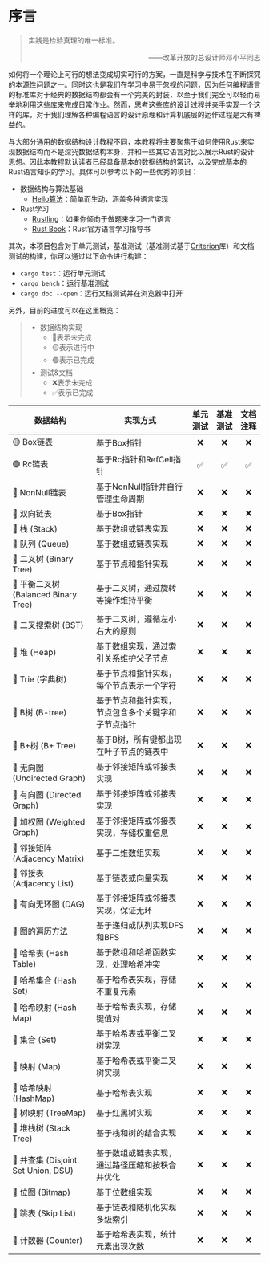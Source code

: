 # 序言  

> 实践是检验真理的唯一标准。
> <p align=right>——改革开放的总设计师邓小平同志</p>

如何将一个理论上可行的想法变成切实可行的方案，一直是科学与技术在不断探究的本源性问题之一。同时这也是我们在学习中易于忽视的问题，因为任何编程语言的标准库对于经典的数据结构都会有一个完美的封装，以至于我们完全可以轻而易举地利用这些库来完成日常作业。然而，思考这些库的设计过程并亲手实现一个这样的库，对于我们理解各种编程语言的设计原理和计算机底层的运作过程是大有裨益的。   

与大部分通用的数据结构设计教程不同，本教程将主要聚焦于如何使用Rust来实现数据结构而不是深究数据结构本身，并和一些其它语言对比以展示Rust的设计思想。因此本教程默认读者已经具备基本的数据结构的常识，以及完成基本的Rust语言知识的学习。具体可以参考以下的一些优秀的项目：  

- 数据结构与算法基础  
  - [Hello算法](https://www.hello-algo.com/)：简单而生动，涵盖多种语言实现
- Rust学习  
  - [Rustling](https://rustlings.cool/)：如果你倾向于做题来学习一门语言 
  - [Rust Book](https://doc.rust-lang.org/book/)：Rust官方语言学习指导书  

其次，本项目包含对于单元测试，基准测试（基准测试基于[Criterion](https://bheisler.github.io/criterion.rs/book/index.html)库）和文档测试的构建，你可以通过以下命令进行构建：

- `cargo test`：运行单元测试
- `cargo bench`：运行基准测试
- `cargo doc --open`：运行文档测试并在浏览器中打开

另外，目前的进度可以在这里概览： 

> - 数据结构实现
>   - 🔴表示未完成
>   - 🟡表示进行中
>   - 🟢表示已完成
> - 测试&文档
>   - ❌表示未完成
>   - ✅表示已完成


| 数据结构 | 实现方式 | 单元测试 | 基准测试 | 文档注释 |
| --- | --- | :---: | :---: | :---: |
| 🟡 Box链表 | 基于Box指针 | ❌ | ❌ | ❌ |
| 🟢 Rc链表 | 基于Rc指针和RefCell指针 | ✅ | ✅ | ✅ |
| 🔴 NonNull链表 | 基于NonNull指针并自行管理生命周期 | ❌ | ❌ | ❌ |
| 🔴 双向链表 | 基于Box指针 | ❌ | ❌ | ❌ |
| 🔴 栈 (Stack) | 基于数组或链表实现 | ❌ | ❌ | ❌ |
| 🔴 队列 (Queue) | 基于数组或链表实现 | ❌ | ❌ | ❌ |
| 🔴 二叉树 (Binary Tree) | 基于节点和指针实现 | ❌ | ❌ | ❌ |
| 🔴 平衡二叉树 (Balanced Binary Tree) | 基于二叉树，通过旋转等操作维持平衡 | ❌ | ❌ | ❌ |
| 🔴 二叉搜索树 (BST) | 基于二叉树，遵循左小右大的原则 | ❌ | ❌ | ❌ |
| 🔴 堆 (Heap) | 基于数组实现，通过索引关系维护父子节点 | ❌ | ❌ | ❌ |
| 🔴 Trie (字典树) | 基于节点和指针实现，每个节点表示一个字符 | ❌ | ❌ | ❌ |
| 🔴 B树 (B-tree) | 基于节点和指针实现，节点包含多个关键字和子节点指针 | ❌ | ❌ | ❌ |
| 🔴 B+树 (B+ Tree) | 基于B树，所有键都出现在叶子节点的链表中 | ❌ | ❌ | ❌ |
| 🔴 无向图 (Undirected Graph) | 基于邻接矩阵或邻接表实现 | ❌ | ❌ | ❌ |
| 🔴 有向图 (Directed Graph) | 基于邻接矩阵或邻接表实现 | ❌ | ❌ | ❌ |
| 🔴 加权图 (Weighted Graph) | 基于邻接矩阵或邻接表实现，存储权重信息 | ❌ | ❌ | ❌ |
| 🔴 邻接矩阵 (Adjacency Matrix) | 基于二维数组实现 | ❌ | ❌ | ❌ |
| 🔴 邻接表 (Adjacency List) | 基于链表或向量实现 | ❌ | ❌ | ❌ |
| 🔴 有向无环图 (DAG) | 基于邻接矩阵或邻接表实现，保证无环 | ❌ | ❌ | ❌ |
| 🔴 图的遍历方法 | 基于递归或队列实现DFS和BFS | ❌ | ❌ | ❌ |
| 🔴 哈希表 (Hash Table) | 基于数组和哈希函数实现，处理哈希冲突 | ❌ | ❌ | ❌ |
| 🔴 哈希集合 (Hash Set) | 基于哈希表实现，存储不重复元素 | ❌ | ❌ | ❌ |
| 🔴 哈希映射 (Hash Map) | 基于哈希表实现，存储键值对 | ❌ | ❌ | ❌ |
| 🔴 集合 (Set) | 基于哈希表或平衡二叉树实现 | ❌ | ❌ | ❌ |
| 🔴 映射 (Map) | 基于哈希表或平衡二叉树实现 | ❌ | ❌ | ❌ |
| 🔴 哈希映射 (HashMap) | 基于哈希表实现 | ❌ | ❌ | ❌ |
| 🔴 树映射 (TreeMap) | 基于红黑树实现 | ❌ | ❌ | ❌ |
| 🔴 堆栈树 (Stack Tree) | 基于栈和树的结合实现 | ❌ | ❌ | ❌ |
| 🔴 并查集 (Disjoint Set Union, DSU) | 基于数组或链表实现，通过路径压缩和按秩合并优化 | ❌ | ❌ | ❌ |
| 🔴 位图 (Bitmap) | 基于位数组实现 | ❌ | ❌ | ❌ |
| 🔴 跳表 (Skip List) | 基于链表和随机化实现多级索引 | ❌ | ❌ | ❌ |
| 🔴 计数器 (Counter) | 基于哈希表实现，统计元素出现次数 | ❌ | ❌ | ❌ |


